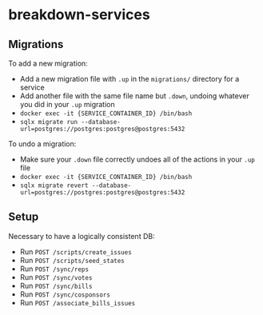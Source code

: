 # breakdown-services

## Migrations

To add a new migration:

- Add a new migration file with `.up` in the `migrations/` directory for a service
- Add another file with the same file name but `.down`, undoing whatever you did in your `.up` migration
- `docker exec -it {SERVICE_CONTAINER_ID} /bin/bash`
- `sqlx migrate run --database-url=postgres://postgres:postgres@postgres:5432`

To undo a migration:

- Make sure your `.down` file correctly undoes all of the actions in your `.up` file
- `docker exec -it {SERVICE_CONTAINER_ID} /bin/bash`
- `sqlx migrate revert --database-url=postgres://postgres:postgres@postgres:5432`

## Setup

Necessary to have a logically consistent DB:

- Run `POST /scripts/create_issues`
- Run `POST /scripts/seed_states`
- Run `POST /sync/reps`
- Run `POST /sync/votes`
- Run `POST /sync/bills`
- Run `POST /sync/cosponsors`
- Run `POST /associate_bills_issues`
